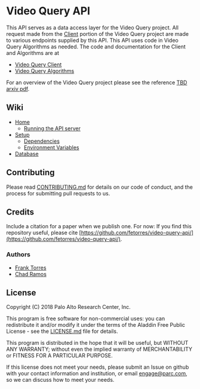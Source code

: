 # Video Query API

This API serves as a data access layer for the Video Query project. All request made from the
[Client](https://github.com/PARC-projects/video-query) portion of the Video Query project are made to various endpoints
supplied by this API.  This API uses code in Video Query Algorithms as needed.
The code and documentation for the Client and Algorithms are at

- [Video Query Client](https://github.com/PARC-projects/video-query)
- [Video Query Algorithms](https://github.com/PARC-projects/video-query-algorithms)

For an overview of the Video Query project please see the reference [TBD arxiv pdf](https://arxiv.org/).

## Wiki

- [Home](https://github.com/PARC-projects/video-query-api/wiki/Home)
  - [Running the API server](https://github.com/PARC-projects/video-query-api/wiki/Home#running-the-api-server)
- [Setup](https://github.com/fetorres/video-query-api/wiki/Setup)
  - [Dependencies](https://github.com/fetorres/video-query-api/wiki/Setup#dependencies)
  - [Environment Variables](https://github.com/fetorres/video-query-api/wiki/Setup#environment-variables)
- [Database](https://github.com/fetorres/video-query-api/wiki/Database)

## Contributing

Please read [CONTRIBUTING.md](CONTRIBUTING.md) for details on our code of conduct, and the process for submitting pull
requests to us.

## Credits

Include a citation for a paper when we publish one.  For now:
If you find this repository useful, please cite
[https://github.com/fetorres/video-query-api/](https://github.com/fetorres/video-query-api/).

### Authors

- [Frank Torres](https://github.com/fetorres)
- [Chad Ramos](https://github.com/chad-ramos)

## License

Copyright (C) 2018 Palo Alto Research Center, Inc.

This program is free software for non-commercial uses: you can redistribute it and/or modify
it under the terms of the Aladdin Free Public License - see the [LICENSE.md](LICENSE.md) file for details.

This program is distributed in the hope that it will be useful,
but WITHOUT ANY WARRANTY; without even the implied warranty of
MERCHANTABILITY or FITNESS FOR A PARTICULAR PURPOSE.

If this license does not meet your needs, please submit an Issue on github with
your contact information and institution, or email engage@parc.com, so we can discuss how to meet your needs.

